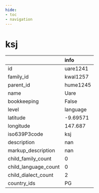 ```yaml
---
hide:
- toc
- navigation
---
```

# ksj
|                      | info     |
|:---------------------|:---------|
| id                   | uare1241 |
| family_id            | kwal1257 |
| parent_id            | hume1245 |
| name                 | Uare     |
| bookkeeping          | False    |
| level                | language |
| latitude             | -9.69571 |
| longitude            | 147.687  |
| iso639P3code         | ksj      |
| description          | nan      |
| markup_description   | nan      |
| child_family_count   | 0        |
| child_language_count | 0        |
| child_dialect_count  | 2        |
| country_ids          | PG       |